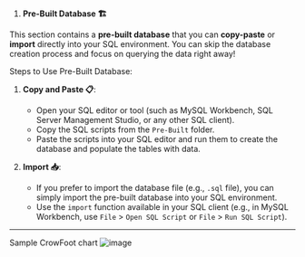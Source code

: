 1. **Pre-Built Database 🏗️**

This section contains a **pre-built database** that you can **copy-paste** or **import** directly into your SQL environment. You can skip the database creation process and focus on querying the data right away!

Steps to Use Pre-Built Database:
1. **Copy and Paste 📋**:
   - Open your SQL editor or tool (such as MySQL Workbench, SQL Server Management Studio, or any other SQL client).
   - Copy the SQL scripts from the `Pre-Built` folder.
   - Paste the scripts into your SQL editor and run them to create the database and populate the tables with data.
   
2. **Import 📥**:
   - If you prefer to import the database file (e.g., `.sql` file), you can simply import the pre-built database into your SQL environment.
   - Use the `import` function available in your SQL client (e.g., in MySQL Workbench, use `File` > `Open SQL Script` or `File` > `Run SQL Script`).

---
Sample CrowFoot chart
![image](https://github.com/user-attachments/assets/bc0829ff-679b-4e00-8679-efc47b7f1074)
